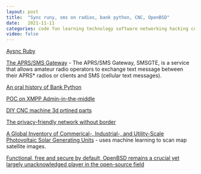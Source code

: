```yaml
---
layout: post
title:  "Sync runy, sms on radios, bank python, CNC, OpenBSD"
date:   2021-11-11
categories: code fun learning technology software networking hacking computers
video: false
---
```


[Aysnc Ruby](//brunosutic.com/blog/async-ruby)

[The APRS/SMS Gateway](//smsgte.org/user-guide/) - The APRS/SMS Gateway, SMSGTE, is a service that allows amateur radio operators to exchange text message between their APRS* radios or clients and SMS (cellular text messages). 

[An oral history of Bank Python](//calpaterson.com/bank-python.html)

[POC on XMPP Admin-in-the-middle](//infosec-handbook.eu/articles/xmpp-aitm/)

[DIY CNC machine 3d prtined parts](//github.com/maxvfischer/DIY-CNC-machine)

[The privacy-friendly network without border](//hyperboria.net/)

[A Global Inventory of Commerical-, Industrial-, and Utility-Scale Photovoltaic Solar Generating Units](//github.com/Lkruitwagen/solar-pv-global-inventory) - uses machine learning to scan map satellite images.

[Functional, free and secure by default, OpenBSD remains a crucial yet largely unacknowledged player in the open-source field](//blog.apnic.net/2021/10/28/openbsd-part-1-how-it-all-started/)